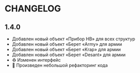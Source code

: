 # CHANGELOG

## 1.4.0

- Добавлен новый объект «Прибор НВ» для всех структур
- Добавлен новый объект «Берет «Army» для армии
- Добавлен новый объект «Берет «Krap» для армии
- Добавлен новый объект «Берет «Desant» для армии
- :recycle: Изменен интерфейс
- :lipstick: Произведен небольшой рефакторинг кода
